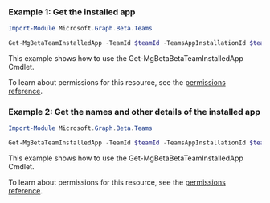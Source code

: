 ### Example 1: Get the installed app

```powershellImport-Module Microsoft.Graph.Beta.Teams

Get-MgBetaTeamInstalledApp -TeamId $teamId -TeamsAppInstallationId $teamsAppInstallationId
```
This example shows how to use the Get-MgBetaBetaTeamInstalledApp Cmdlet.
To learn about permissions for this resource, see the [permissions reference](/graph/permissions-reference).

### Example 2: Get the names and other details of the installed app

```powershellImport-Module Microsoft.Graph.Beta.Teams

Get-MgBetaTeamInstalledApp -TeamId $teamId -TeamsAppInstallationId $teamsAppInstallationId -ExpandProperty "teamsAppDefinition"
```
This example shows how to use the Get-MgBetaBetaTeamInstalledApp Cmdlet.
To learn about permissions for this resource, see the [permissions reference](/graph/permissions-reference).

